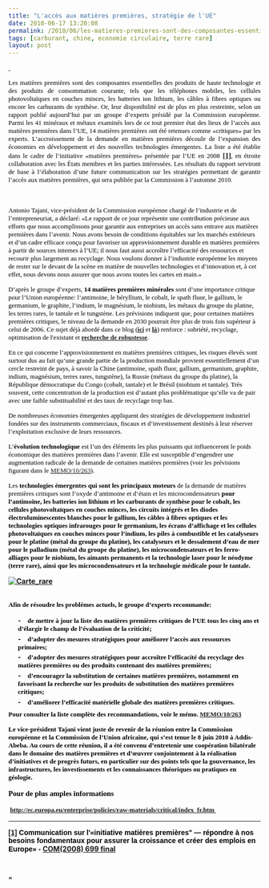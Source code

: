 ```yaml
---
title: "L'accès aux matières premières, stratégie de l'UE"
date: 2010-06-17 13:20:08
permalink: /2010/06/les-matieres-premieres-sont-des-composantes-essentielles-des-produits-de-haute-technologie-et-des-produits-de-consommatio-2.html
tags: [carburant, chine, economie circulaire, terre rare]
layout: post
---
```


<p><span><span style="color: blue"><a href="http://eur-lex.europa.eu/LexUriServ/LexUriServ.do?uri=COM:2008:0699:FIN:FR:PDF" target="_blank" title="COM(2008) 699 final"><span style="color: #0033cc"><span style="font-family: Times New Roman"> </span></span></a> <p class="4Chapeau" style="text-align: justify;margin: 1em 0px"><a name="Heading7"><span style="font-family: Calibri"><span style="color: #000000;font-size: small">Les matières premières sont des composantes essentielles des produits de haute technologie et des produits de consommation courante, tels que les téléphones mobiles, les cellules photovoltaïques en couches minces, les batteries ion lithium, les câbles à fibres optiques ou encore les carburants de synthèse. Or, leur disponibilité est de plus en plus restreinte, selon un rapport publié aujourd’hui par un groupe d’experts présidé par la Commission européenne. Parmi les 41 minéraux et métaux examinés lors de ce tout premier état des lieux de l’accès aux matières premières dans l’UE, 14 matières premières ont été retenues comme «critiques» par les experts. L’accroissement de la demande en matières premières découle de l’expansion des économies en développement et des nouvelles technologies émergentes. La liste a été établie dans le cadre de l’initiative «matières premières» présentée par l’UE en 2008</span></span></a><span> </span><a href="#_ftn1" name="_ftnref1"><span><span class="MsoFootnoteReference"><span style="font-family: Calibri;font-weight: normal"><span><span class="MsoFootnoteReference"><span><strong>[1]</strong></span></span></span></span></span></span></a><span><span style="font-family: Calibri"><span style="color: #000000"><span style="font-size: small">, en étroite collaboration avec les États membres et les parties intéressées. Les résultats du rapport serviront de base à l’élaboration d’une future communication sur les stratégies permettant de garantir l’accès aux matières premières, qui sera publiée par la Commission à l’automne 2010.</span></span></span></span></p> <span> </span> <p class="5Normal" style="margin: 1em 0px"><span style="font-family: Calibri"><span style="color: #000000"><span style="font-size: small">Antonio Tajani, vice-président de la Commission européenne chargé de l’industrie et de l’entrepreneuriat, a déclaré: «Le rapport de ce jour représente une contribution précieuse aux efforts que nous accomplissons pour garantir aux entreprises un accès sans entrave aux matières premières dans l’avenir. Nous avons besoin de conditions équitables sur les marchés extérieurs et d’un cadre efficace conçu pour favoriser un approvisionnement durable en matières premières à partir de sources internes à l’UE; il nous faut aussi accroître l’efficacité des ressources et recourir plus largement au recyclage. Nous voulons donner à l’industrie européenne les moyens de rester sur le devant de la scène en matière de nouvelles technologies et d’innovation et, à cet effet, nous devons nous assurer que nous avons toutes les cartes en main.»<span style="color: blue"></span></span></span></span></p> <p class="5Normal" style="margin: 1em 0px"><span style="font-family: Calibri"><span style="color: #000000"><span style="font-size: small">D’après le groupe d’experts, <strong>14 matières premières minérales</strong> sont d’une importance critique pour l’Union européenne: l’antimoine, le béryllium, le cobalt, le spath fluor, le gallium, le germanium, le graphite, l’indium, le magnésium, le niobium, les métaux du groupe du platine, les terres rares, le tantale et le tungstène. Les prévisions indiquent que, pour certaines matières premières critiques, le niveau de la demande en 2030 pourrait être plus de trois fois supérieur à celui de 2006. Ce sujet déjà abordé dans ce blog (<strong><a href="https://gabrielplassat.github.io/transportsdufutur/2010/02/les-terres-rares-seront-elles-en-plus-volatiles-.html" target="_blank">ici</a></strong> et <strong><a href="https://gabrielplassat.github.io/transportsdufutur/2010/06/matieres-premieres-grands-changements-et-nouvelles-faiblesses.html" target="_blank">là</a></strong>) renforce : sobriété, recyclage, optimisation de l'existant et <strong><a href="https://gabrielplassat.github.io/transportsdufutur/2009/11/pour-une-mobilite-plus-robuste-aux-crises-a-venir.html" target="_blank">recherche de robustesse</a></strong>.</span></span></span></p> </span></span> </p>  <!--more-->   <p class="5Normal" style="margin: 1em 0px"><span style="color: #000000"><span style="font-size: small"><span style="font-family: Calibri">En ce qui concerne l’approvisionnement en matières premières critiques, les risques élevés sont surtout dus au fait qu’une grande partie de la production mondiale provient essentiellement d’un cercle restreint de pays, à savoir la Chine (antimoine, spath fluor, gallium, germanium, graphite, indium, magnésium, terres rares, tungstène), la Russie (métaux du groupe du platine), la République démocratique du Congo (cobalt, tantale) et le Brésil (niobium et tantale). Très souvent, cette concentration de la production est d’autant plus problématique qu’elle va de pair avec une faible substituabilité et des taux de recyclage trop bas.</span></span></span></p> <p class="5Normal" style="margin: 1em 0px"><span style="font-family: Calibri"><span style="color: #000000"><span style="font-size: small">De nombreuses économies émergentes appliquent des stratégies de développement industriel fondées sur des instruments commerciaux, fiscaux et d’investissement destinés à leur réserver l’exploitation exclusive de leurs ressources.</span></span></span></p> <p class="5Normal" style="margin: 1em 0px"><span style="font-size: small"><span style="font-family: Calibri"><span style="color: #000000">L’<strong>évolution technologique</strong> est l’un des éléments les plus puissants qui influenceront le poids économique des matières premières dans l’avenir. Elle est susceptible d’engendrer une augmentation radicale de la demande de certaines matières premières (voir les prévisions figurant dans le </span></span><span lang="EN-GB" style="font-family: Calibri"><a href="http://europa.eu/rapid/pressReleasesAction.do?reference=MEMO/10/263&format=HTML&aged=0&language=EN&guiLanguage=en"><span lang="FR"><span style="font-family: Times New Roman">MEMO/10/263</span></span></a></span><span style="font-family: Calibri"><span style="color: #000000">).</span></span></span></p> <p class="5Normal" style="margin: 1em 0px"><span style="font-family: Calibri"><span style="font-size: small"><span style="color: #000000">Les <strong>technologies émergentes qui sont les principaux moteurs </strong>de la demande de matières premières critiques sont l’oxyde d’antimoine et d’étain et les microcondensateurs<strong> pour l’<strong>antimoine</strong>, les batteries ion lithium et les carburants de synthèse pour le <strong>cobalt</strong>, les cellules photovoltaïques en couches minces, les circuits intégrés et les diodes électroluminescentes blanches pour le <strong>gallium</strong>,<strong> </strong>les câbles à fibres optiques et les technologies optiques infrarouges pour le<strong> germanium</strong>,<strong> </strong>les écrans d’affichage et les cellules photovoltaïques en couches minces pour l’<strong>indium</strong>,<strong> </strong>les piles à combustible et les catalyseurs pour le <strong>platine </strong>(métal du groupe du platine), les catalyseurs et le dessalement d’eau de mer<strong> </strong>pour le<strong> palladium</strong> (métal du groupe du platine), les microcondensateurs et les ferro-alliages pour le <strong>niobium</strong>, les aimants permanents et la technologie laser<strong> </strong>pour le<strong> néodyme (terre rare)</strong>, ainsi que les microcondensateurs et la technologie médicale pour le <strong>tantale</strong>.</span></span></span></p> <p><span> <p class="4Chapeau" style="text-align: justify;margin: 1em 0px"><a href="https://gabrielplassat.github.io/transportsdufutur/wp-content/uploads/sites/6/old/6a0120a66d2ad4970b013484853e77970c-pi.jpg"><img alt="Carte_rare" border="0" class="asset asset-image at-xid-6a0120a66d2ad4970b013484853e77970c image-full " src="/wp-content/uploads/sites/6/old/6a0120a66d2ad4970b013484853e77970c-800wi.jpg" title="Carte_rare" /></a> <br /><br /></p> </span></p> <p class="5Normal" style="margin: 1em 0px"><span style="font-family: Calibri"><span style="font-size: small"><span style="color: #000000">Afin de résoudre les problèmes actuels, le groupe d’experts recommande:</span></span></span></p> <p class="Tiret1" style="margin: 0pt 0pt 2pt 14.2pt"><span style="color: #000000"><span><span><span style="font-size: small">-</span><span>    </span></span></span><span dir="ltr"><span style="font-family: Calibri"><span style="font-size: small">de mettre à jour la liste des matières premières critiques de l’UE tous les cinq ans et d’élargir le champ de l’évaluation de la criticité;</span></span></span></span></p> <p class="Tiret1" style="margin: 0pt 0pt 2pt 14.2pt"><span style="color: #000000"><span><span><span style="font-size: small">-</span><span>    </span></span></span><span dir="ltr"><span style="font-family: Calibri"><span style="font-size: small">d’adopter des mesures stratégiques pour améliorer l’accès aux ressources primaires;</span></span></span></span></p> <p class="Tiret1" style="margin: 0pt 0pt 2pt 14.2pt"><span style="color: #000000"><span><span><span style="font-size: small">-</span><span>    </span></span></span><span dir="ltr"><span style="font-family: Calibri"><span style="font-size: small">d’adopter des mesures stratégiques pour accroître l’efficacité du recyclage des matières premières ou des produits contenant des matières premières;</span></span></span></span></p> <p class="Tiret1" style="margin: 0pt 0pt 2pt 14.2pt"><span style="color: #000000"><span><span><span style="font-size: small">-</span><span>    </span></span></span><span dir="ltr"><span style="font-family: Calibri"><span style="font-size: small">d’encourager la substitution de certaines matières premières, notamment en favorisant la recherche sur les produits de substitution des matières premières critiques;</span></span></span></span></p> <p class="Tiret1" style="margin: 0pt 0pt 2pt 14.2pt"><span style="color: #000000"><span><span><span style="font-size: small">-</span><span>    </span></span></span><span dir="ltr"><span style="font-family: Calibri"><span style="font-size: small">d’améliorer l’efficacité matérielle globale des matières premières critiques.</span></span></span></span></p> <p class="5Normal" style="margin: 6pt 0px 1em"><span style="font-size: small"><span style="color: #000000"><span style="font-family: Calibri">Pour consulter la liste complète des recommandations, voir le mémo.</span><span style="font-family: Calibri"> </span></span><span lang="EN-GB" style="font-family: Calibri"><a href="http://europa.eu/rapid/pressReleasesAction.do?reference=MEMO/10/263&format=HTML&aged=0&language=EN&guiLanguage=en"><span lang="FR"><span style="font-family: Times New Roman">MEMO/10/263</span></span></a></span><span style="font-family: Calibri"></span></span></p> <p class="5Normal" style="margin: 1em 0px"><span style="font-family: Calibri"><span style="font-size: small"><span style="color: #000000">Le vice-président Tajani vient juste de revenir de la <strong>réunion entre la Commission européenne et la Commission de l’Union africaine</strong>, qui s’est tenue le 8 juin 2010 à Addis-Abeba. Au cours de cette réunion, il a été convenu d’entretenir une coopération bilatérale dans le domaine des matières premières et d’œuvrer conjointement à la réalisation d’initiatives et de progrès futurs, en particulier sur des points tels que la gouvernance, les infrastructures, les investissements et les connaissances théoriques ou pratiques en géologie.</span></span></span></p> <p class="Sous-titre1" style="margin: 12pt 0pt 4pt"><span style="font-family: Calibri;font-size: 11pt"><strong><span style="color: #000000">Pour de plus amples informations</span></strong></span></p> <p class="5Normal" style="margin: 1em 0px"><a name="_Hlt264389739"></a><a name="_Hlt264389738"></a><a name="_Hlt264385431"></a><a name="_Hlt264385430"><span><span><span> </span></span></span></a><a href="http://ec.europa.eu/enterprise/policies/raw-materials/critical/index_fr.htm"><span style="font-size: small"><span><span><span><span><span style="font-family: Calibri">http://ec.europa.eu/enterprise/policies/raw-materials/critical/index_fr.htm</span></span></span></span></span><span><span><span><span> </span></span></span></span></span></a><span> </span><span> </span><span> </span><span> </span><span style="font-family: Calibri;color: blue"></span></p> <div></div> <p><span style="font-size: small"> <hr size="1" /> </span></p> <div id="ftn1"> <p class="MsoFootnoteText" style="margin: 0pt"><a href="#_ftnref1" name="_ftn1"><span class="MsoFootnoteReference"><span lang="EN-GB"><span><span class="MsoFootnoteReference"><span lang="EN-GB"><strong><span style="font-family: Arial">[1]</span></strong></span></span></span></span></span></a><span lang="EN-GB"><span style="font-family: Arial;color: #000000"> </span></span><span><span style="font-family: Arial;color: #000000">Communication sur l'«initiative matières premières" — répondre à nos besoins fondamentaux pour assurer la croissance et créer des emplois en Europe» - </span><span style=""color: blue""><a href=""http://eur-lex.europa.eu/LexUriServ/LexUriServ.do?uri=COM:2008:0699:FIN:FR:PDF"" target=""_blank"" title=""COM(2008) 699 final""><span style=""color: #0033cc""><span style=""font-family: Times New Roman"">COM(2008) 699 final</span></span></a></span></span></p> </div> <p> </p>"

